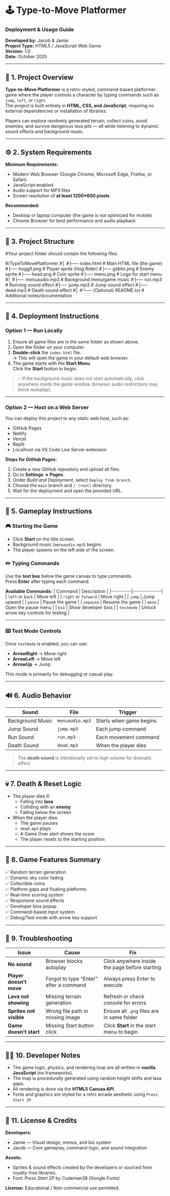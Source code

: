 # 🕹️ Type-to-Move Platformer
### Deployment & Usage Guide

**Developed by:** Jacob & Jamie  
**Project Type:** HTML5 / JavaScript Web Game  
**Version:** 1.0  
**Date:** October 2025  

---

## 📁 1. Project Overview

**Type-to-Move Platformer** is a retro-styled, command-based platformer game where the player controls a character by typing commands such as `jump`, `left`, or `right`.  
The project is built entirely in **HTML, CSS, and JavaScript**, requiring no external dependencies or installation of libraries.

Players can explore randomly generated terrain, collect coins, avoid enemies, and survive dangerous lava pits — all while listening to dynamic sound effects and background music.

---

## ⚙️ 2. System Requirements

**Minimum Requirements:**
- Modern Web Browser (Google Chrome, Microsoft Edge, Firefox, or Safari)
- JavaScript enabled
- Audio support for MP3 files
- Screen resolution of **at least 1200×600 pixels**

**Recommended:**
- Desktop or laptop computer (the game is not optimized for mobile)
- Chrome Browser for best performance and audio playback

---

## 📂 3. Project Structure

#Your project folder should contain the following files:

#/TypeToMovePlatformer
#│
#├── index.html # Main HTML file (the game)
#├── hoggif.png # Player sprite (Hog Rider)
#├── goblin.png # Enemy sprite
#├── head.png # Coin sprite
#├── menu.png # Logo for start menu
#│
#├── menuaudio.mp3 # Background menu/game music
#├── run.mp3 # Running sound effect
#├── jump.mp3 # Jump sound effect
#├── dead.mp3 # Death sound effect
#│
#└── (Optional) README.txt # Additional notes/documentation


---

## 🚀 4. Deployment Instructions

### Option 1 — Run Locally
1. Ensure all game files are in the same folder as shown above.
2. Open the folder on your computer.
3. **Double-click** the `index.html` file.  
   → This will open the game in your default web browser.
4. The game starts with the **Start Menu**.  
   Click the **Start** button to begin.

> 💡 If the background music does not start automatically, click anywhere inside the game window (browser audio restrictions may block autoplay).

---

### Option 2 — Host on a Web Server
You can deploy this project to any static web host, such as:
- GitHub Pages
- Netlify
- Vercel
- Replit
- Localhost via VS Code Live Server extension

**Steps for GitHub Pages:**
1. Create a new GitHub repository and upload all files.
2. Go to **Settings → Pages**.
3. Under *Build and Deployment*, select `Deploy from branch`.
4. Choose the `main` branch and `/ (root)` directory.
5. Wait for the deployment and open the provided URL.

---

## 🧭 5. Gameplay Instructions

### 🎮 Starting the Game
- Click **Start** on the title screen.
- Background music (`menuaudio.mp3`) begins.
- The player spawns on the left side of the screen.

### ✏️ Typing Commands
Use the **text box** below the game canvas to type commands.  
Press **Enter** after typing each command.

**Available Commands:**
| Command | Description |
|----------|--------------|
| `left` or `back` | Move left |
| `right` or `forward` | Move right |
| `jump` | Jump upward |
| `pause` | Pause the game |
| `unpause` | Resume the game |
| `menu` | Open the pause menu |
| `bio` | Show developer bios |
| `testmode` | Unlock arrow key controls for testing |

---

### ⌨️ Test Mode Controls
Once `testmode` is enabled, you can use:
- **ArrowRight** → Move right  
- **ArrowLeft** → Move left  
- **ArrowUp** → Jump  

This mode is primarily for debugging or casual play.

---

## 🔊 6. Audio Behavior

| Sound | File | Trigger |
|--------|------|----------|
| Background Music | `menuaudio.mp3` | Starts when game begins |
| Jump Sound | `jump.mp3` | Each jump command |
| Run Sound | `run.mp3` | Each movement command |
| Death Sound | `dead.mp3` | When the player dies |

> The **death sound** is intentionally set to *high volume* for dramatic effect.

---

## 💀 7. Death & Reset Logic
- The player dies if:
  - Falling into **lava**
  - Colliding with an **enemy**
  - Falling below the screen
- When the player dies:
  - The game pauses
  - `dead.mp3` plays
  - A Game Over alert shows the score
  - The player resets to the starting position

---

## 🧱 8. Game Features Summary

✅ Random terrain generation  
✅ Dynamic sky color fading  
✅ Collectible coins  
✅ Platform gaps and floating platforms  
✅ Real-time scoring system  
✅ Responsive sound effects  
✅ Developer bios popup  
✅ Command-based input system  
✅ Debug/Test mode with arrow key support  

---

## 🧩 9. Troubleshooting

| Issue | Cause | Fix |
|--------|--------|-----|
| **No sound** | Browser blocks autoplay | Click anywhere inside the page before starting |
| **Player doesn’t move** | Forgot to type “Enter” after a command | Always press Enter to execute |
| **Lava not showing** | Missing terrain generation | Refresh or check console for errors |
| **Sprites not visible** | Wrong file path or missing image | Ensure all `.png` files are in same folder |
| **Game doesn’t start** | Missing Start button click | Click **Start** in the start menu to begin |

---

## 🧑‍💻 10. Developer Notes

- The game logic, physics, and rendering loop are all written in **vanilla JavaScript** (no frameworks).
- The map is procedurally generated using random height shifts and lava gaps.
- All rendering is done via the **HTML5 Canvas API**.
- Fonts and graphics are styled for a retro arcade aesthetic using `Press Start 2P`.

---

## 📜 11. License & Credits

**Developers:**  
- Jamie — Visual design, menus, and bio system  
- Jacob — Core gameplay, command logic, and sound integration  

**Assets:**  
- Sprites & sound effects created by the developers or sourced from royalty-free libraries.  
- Font: *Press Start 2P* by Codeman38 (Google Fonts)

**License:** Educational / Non-commercial use permitted.
